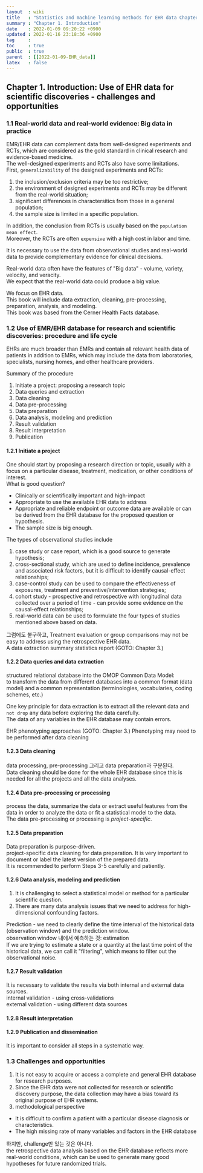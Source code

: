 ```yaml
---
layout  : wiki
title   : "Statistics and machine learning methods for EHR data Chapter 1. Introduction"
summary : "Chapter 1. Introduction"
date    : 2022-01-09 09:20:22 +0900
updated : 2022-01-16 23:18:36 +0900
tag     : 
toc     : true
public  : true
parent  : [[2022-01-09-EHR_data]]
latex   : false
---
```


## Chapter 1. Introduction: Use of EHR data for scientific discoveries - challenges and opportunities

### 1.1 Real-world data and real-world evidence: Big data in practice

EMR/EHR data can complement data from well-designed experiments and RCTs, which are considered as the gold standard in clinical research and evidence-based medicine.  
The well-designed experiments and RCTs also have some limitations.  
First, `generalizability` of the designed experiments and RCTs:

1) the inclusion/exclusion criteria may be too restrictive;
2) the environment of designed experiments and RCTs may be different from the real-world situation;
3) significant differences in charactersitics from those in a general population;
4) the sample size is limited in a specific population.  

In addition, the conclusion from RCTs is usually based on the `population mean effect`.  
Moreover, the RCTs are often `expensive` with a high cost in labor and time.  

It is necessary to use the data from observational studies and real-world data to provide complementary evidence for clinical decisions.  

Real-world data often have the features of "Big data" - volume, variety, velocity, and veracity.  
We expect that the real-world data could produce a big value.  

We focus on EHR data.  
This book will include data extraction, cleaning, pre-processing, preparation, analysis, and modeling.  
This book was based from the Cerner Health Facts database.  

### 1.2 Use of EMR/EHR database for research and scientific discoveries: procedure and life cycle

EHRs are much broader than EMRs and contain all relevant health data of patients in addition to EMRs, which may include the data from laboratories, specialists, nursing homes, and other healthcare providers.  

Summary of the procedure  

1. Initiate a project: proposing a research topic
2. Data queries and extraction
3. Data cleaning
4. Data pre-processing
5. Data preparation
6. Data analysis, modeling and prediction
7. Result validation
8. Result interpretation
9. Publication

#### 1.2.1 Initiate a project

One should start by proposing a research direction or topic, usually with a focus on a particular disease, treatment, medication, or other conditions of interest.  
What is good question?  

* Clinically or scientifically important and high-impact
* Appropriate to use the available EHR data to address
* Appropriate and reliable endpoint or outcome data are available or can be derived from the EHR database for the proposed question or hypothesis.
* The sample size is big enough.

The types of observational studies include

1) case study or case report, which is a good source to generate hypothesis;
2) cross-sectional study, which are used to define incidence, prevalence and associated risk factors, but it is difficult to identify causal-effect relationships;
3) case-control study can be used to compare the effectiveness of exposures, treatment and preventive/intervention strategies;
4) cohort study - prospective and retrospective with longitudinal data collected over a period of time - can provide some evidence on the causal-effect relationships;
5) real-world data can be used to formulate the four types of studies mentioned above based on data.

그럼에도 불구하고, Treatment evaluation or group comparisons may not be easy to address using the retrospective EHR data.  
A data extraction summary statistics report (GOTO: Chapter 3.)

#### 1.2.2 Data queries and data extraction

structured relational database into the OMOP Common Data Model:  
to transform the data from different databases into a common format (data model) and a common representation (terminologies, vocabularies, coding schemes, etc.)  

One key principle for data extraction is to extract all the relevant data and `not drop` any data before exploring the data carefully.  
The data of any variables in the EHR database may contain errors.  

EHR phenotyping approaches (GOTO: Chapter 3.)
Phenotyping may need to be performed after data cleaning

#### 1.2.3 Data cleaning

data processing, pre-processing 그리고 data preparation과 구분된다.  
Data cleaning should be done for the whole EHR database since this is needed for all the projects and all the data analyses.  

#### 1.2.4 Data pre-processing or processing

process the data, summarize the data or extract useful features from the data in order to analyze the data or fit a statistical model to the data.  
The data pre-processing or processing is *project-specific*.  

#### 1.2.5 Data preparation

Data preparation is purpose-driven.  
project-specific data cleaning for data preparation.
It is very important to document or label the latest version of the prepared data.  
It is recommended to perform Steps 3-5 carefully and patiently.  

#### 1.2.6 Data analysis, modeling and prediction

1) It is challenging to select a statistical model or method for a particular scientific question.  
2) There are many data analysis issues that we need to address for high-dimensional confounding factors.

Prediction - we need to clearly define the time interval of the historical data (observation window) and the prediction window.  
observation window 내에서 예측하는 것: estimation  
If we are trying to estimate a state or a quantity at the last time point of the historical data, we can call it "filtering", which means to filter out the observational noise.  

#### 1.2.7 Result validation

It is necessary to validate the results via both internal and external data sources.  
internal validation - using cross-validations  
external validation - using different data sources

#### 1.2.8 Result interpretation

#### 1.2.9 Publication and dissemination

It is important to consider all steps in a systematic way.

### 1.3 Challenges and opportunities

1) It is not easy to acquire or access a complete and general EHR database for research purposes.
2) Since the EHR data were not collected for research or scientific discovery purpose, the data collection may have a bias toward its original purpose of EHR systems.
3) methodological perspective
  * It is difficult to confirm a patient with a particular disease diagnosis or characteristics.
  * The high missing rate of many variables and factors in the EHR database

하지만, challenge만 있는 것은 아니다.  
the retrospective data analysis based on the EHR database reflects more real-world conditions, which can be used to generate many good hypotheses for future randomized trials.  


